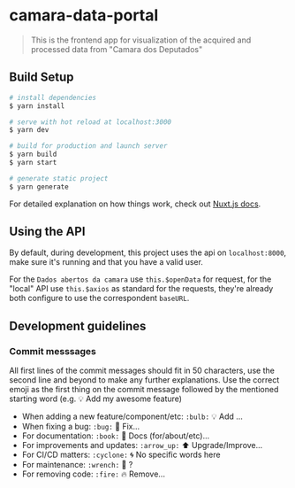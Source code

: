 # camara-data-portal

> This is the frontend app for visualization of the acquired and processed data from "Camara dos Deputados" 

## Build Setup

```bash
# install dependencies
$ yarn install

# serve with hot reload at localhost:3000
$ yarn dev

# build for production and launch server
$ yarn build
$ yarn start

# generate static project
$ yarn generate
```

For detailed explanation on how things work, check out [Nuxt.js docs](https://nuxtjs.org).

## Using the API

By default, during development, this project uses the api on `localhost:8000`, make sure it's running and that you have a valid user.

For the `Dados abertos da camara` use `this.$openData` for request, for the "local" API use `this.$axios` as standard for the requests, they're already both configure to use the correspondent `baseURL`.

## Development guidelines

### Commit messsages

All first lines of the commit messages should fit in 50 characters, use the second line and beyond to make any further explanations.
Use the correct emoji as the first thing on the commit message followed by the mentioned starting word (e.g. :bulb: Add my awesome feature)

* When adding a new feature/component/etc: `:bulb:` :bulb: Add ...
* When fixing a bug: `:bug:` :bug: Fix...
* For documentation: `:book:` :book: Docs (for/about/etc)...
* For improvements and updates: `:arrow_up:` :arrow_up: Upgrade/Improve...
* For CI/CD matters: `:cyclone:` :cyclone: No specific words here
* For maintenance: `:wrench:` :wrench: ?
* For removing code: `:fire:` :fire: Remove...

